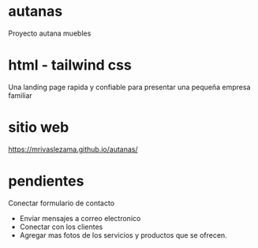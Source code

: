 # autanas
Proyecto autana muebles

# html - tailwind css
Una landing page rapida y confiable para presentar una pequeña empresa familiar

# sitio web
https://mrivaslezama.github.io/autanas/

# pendientes
Conectar formulario de contacto
- Enviar mensajes a correo electronico
- Conectar con los clientes
- Agregar mas fotos de los servicios y productos que se ofrecen.